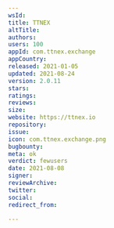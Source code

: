 ```yaml
---
wsId: 
title: TTNEX
altTitle: 
authors: 
users: 100
appId: com.ttnex.exchange
appCountry: 
released: 2021-01-05
updated: 2021-08-24
version: 2.0.11
stars: 
ratings: 
reviews: 
size: 
website: https://ttnex.io
repository: 
issue: 
icon: com.ttnex.exchange.png
bugbounty: 
meta: ok
verdict: fewusers
date: 2021-08-08
signer: 
reviewArchive: 
twitter: 
social: 
redirect_from: 

---
```


